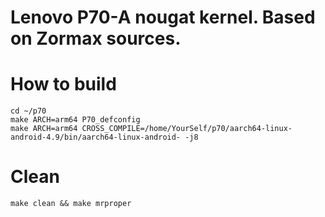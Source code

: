 # Lenovo P70-A nougat kernel. Based on Zormax sources.
# How to build
    cd ~/p70
    make ARCH=arm64 P70_defconfig
    make ARCH=arm64 CROSS_COMPILE=/home/YourSelf/p70/aarch64-linux-android-4.9/bin/aarch64-linux-android- -j8
# Clean
    make clean && make mrproper
